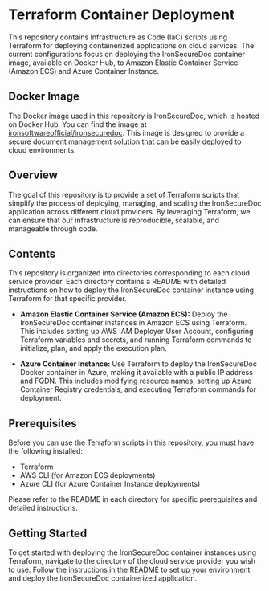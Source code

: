 # Terraform Container Deployment

This repository contains Infrastructure as Code (IaC) scripts using Terraform for deploying containerized applications on cloud services. The current configurations focus on deploying the IronSecureDoc container image, available on Docker Hub, to Amazon Elastic Container Service (Amazon ECS) and Azure Container Instance.

## Docker Image

The Docker image used in this repository is IronSecureDoc, which is hosted on Docker Hub. You can find the image at [ironsoftwareofficial/ironsecuredoc](https://hub.docker.com/r/ironsoftwareofficial/ironsecuredoc). This image is designed to provide a secure document management solution that can be easily deployed to cloud environments.

## Overview

The goal of this repository is to provide a set of Terraform scripts that simplify the process of deploying, managing, and scaling the IronSecureDoc application across different cloud providers. By leveraging Terraform, we can ensure that our infrastructure is reproducible, scalable, and manageable through code.

## Contents

This repository is organized into directories corresponding to each cloud service provider. Each directory contains a README with detailed instructions on how to deploy the IronSecureDoc container instance using Terraform for that specific provider.

- **Amazon Elastic Container Service (Amazon ECS):** Deploy the IronSecureDoc container instances in Amazon ECS using Terraform. This includes setting up AWS IAM Deployer User Account, configuring Terraform variables and secrets, and running Terraform commands to initialize, plan, and apply the execution plan.

- **Azure Container Instance:** Use Terraform to deploy the IronSecureDoc Docker container in Azure, making it available with a public IP address and FQDN. This includes modifying resource names, setting up Azure Container Registry credentials, and executing Terraform commands for deployment.

## Prerequisites

Before you can use the Terraform scripts in this repository, you must have the following installed:

- Terraform
- AWS CLI (for Amazon ECS deployments)
- Azure CLI (for Azure Container Instance deployments)

Please refer to the README in each directory for specific prerequisites and detailed instructions.

## Getting Started

To get started with deploying the IronSecureDoc container instances using Terraform, navigate to the directory of the cloud service provider you wish to use. Follow the instructions in the README to set up your environment and deploy the IronSecureDoc containerized application.
